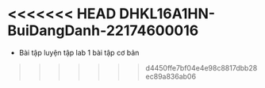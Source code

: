 <<<<<<< HEAD
DHKL16A1HN-BuiDangDanh-22174600016
=======
- Bài tập luyện tập lab 1
bài tập cơ bản
>>>>>>> d4450ffe7bf04e4e98c8817dbb28ec89a836ab06
